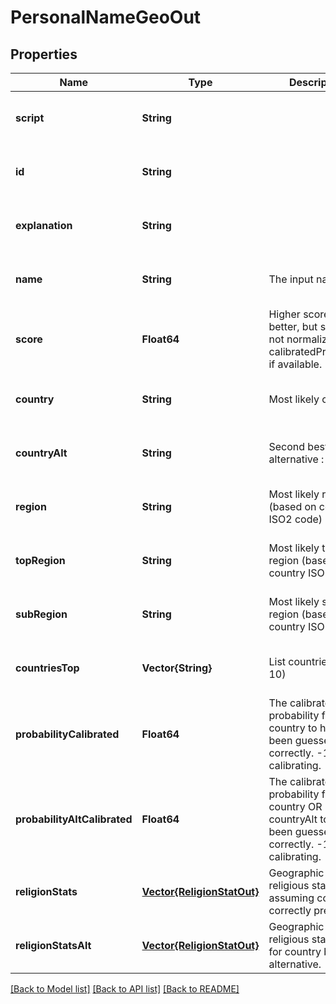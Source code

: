 # PersonalNameGeoOut


## Properties
Name | Type | Description | Notes
------------ | ------------- | ------------- | -------------
**script** | **String** |  | [optional] [default to nothing]
**id** | **String** |  | [optional] [default to nothing]
**explanation** | **String** |  | [optional] [default to nothing]
**name** | **String** | The input name. | [optional] [default to nothing]
**score** | **Float64** | Higher score is better, but score is not normalized. Use calibratedProbability if available.  | [optional] [default to nothing]
**country** | **String** | Most likely country  | [optional] [default to nothing]
**countryAlt** | **String** | Second best alternative : country  | [optional] [default to nothing]
**region** | **String** | Most likely region (based on country ISO2 code) | [optional] [default to nothing]
**topRegion** | **String** | Most likely top region (based on country ISO2 code) | [optional] [default to nothing]
**subRegion** | **String** | Most likely sub region (based on country ISO2 code) | [optional] [default to nothing]
**countriesTop** | **Vector{String}** | List countries (top 10) | [optional] [default to nothing]
**probabilityCalibrated** | **Float64** | The calibrated probability for country to have been guessed correctly. -1 &#x3D; still calibrating.  | [optional] [default to nothing]
**probabilityAltCalibrated** | **Float64** | The calibrated probability for country OR countryAlt to have been guessed correctly. -1 &#x3D; still calibrating.  | [optional] [default to nothing]
**religionStats** | [**Vector{ReligionStatOut}**](ReligionStatOut.md) | Geographic religious statistics, assuming country is correctly predicted. | [optional] [default to nothing]
**religionStatsAlt** | [**Vector{ReligionStatOut}**](ReligionStatOut.md) | Geographic religious statistics, for country best alternative. | [optional] [default to nothing]


[[Back to Model list]](../README.md#models) [[Back to API list]](../README.md#api-endpoints) [[Back to README]](../README.md)


